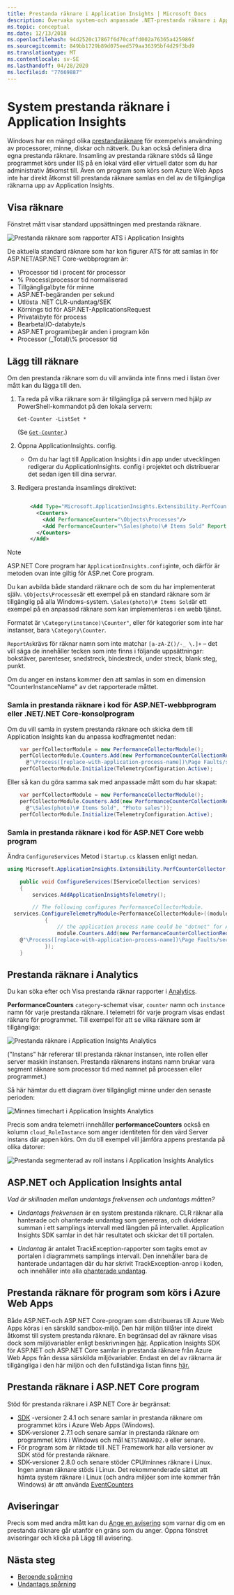 ```yaml
---
title: Prestanda räknare i Application Insights | Microsoft Docs
description: Övervaka system-och anpassade .NET-prestanda räknare i Application Insights.
ms.topic: conceptual
ms.date: 12/13/2018
ms.openlocfilehash: 94d2520c17867f6d70caffd002a76365a425986f
ms.sourcegitcommit: 849bb1729b89d075eed579aa36395bf4d29f3bd9
ms.translationtype: MT
ms.contentlocale: sv-SE
ms.lasthandoff: 04/28/2020
ms.locfileid: "77669887"
---
```

# <a name="system-performance-counters-in-application-insights"></a>System prestanda räknare i Application Insights

Windows har en mängd olika [prestandaräknare](https://docs.microsoft.com/windows/desktop/PerfCtrs/about-performance-counters) för exempelvis användning av processorer, minne, diskar och nätverk. Du kan också definiera dina egna prestanda räknare. Insamling av prestanda räknare stöds så länge programmet körs under IIS på en lokal värd eller virtuell dator som du har administrativ åtkomst till. Även om program som körs som Azure Web Apps inte har direkt åtkomst till prestanda räknare samlas en del av de tillgängliga räknarna upp av Application Insights.

## <a name="view-counters"></a>Visa räknare

Fönstret mått visar standard uppsättningen med prestanda räknare.

![Prestanda räknare som rapporter ATS i Application Insights](./media/performance-counters/performance-counters.png)

De aktuella standard räknare som har kon figurer ATS för att samlas in för ASP.NET/ASP.NET Core-webbprogram är:
- \\Processor tid i procent för processor
- % Process\\processor tid normaliserad
- Tillgängliga\\byte för minne
- ASP.NET-begäranden per sekund
- Utlösta .NET CLR-undantag/SEK
- Körnings tid för ASP.NET-ApplicationsRequest
- Privata\\byte för process
- Bearbeta\\IO-databyte/s
- ASP.NET program\\begär anden i program kön
- Processor (_Total)\\% processor tid

## <a name="add-counters"></a>Lägg till räknare

Om den prestanda räknare som du vill använda inte finns med i listan över mått kan du lägga till den.

1. Ta reda på vilka räknare som är tillgängliga på servern med hjälp av PowerShell-kommandot på den lokala servern:

    `Get-Counter -ListSet *`

    (Se [`Get-Counter`](https://technet.microsoft.com/library/hh849685.aspx).)
2. Öppna ApplicationInsights. config.

   * Om du har lagt till Application Insights i din app under utvecklingen redigerar du ApplicationInsights. config i projektet och distribuerar det sedan igen till dina servrar.
3. Redigera prestanda insamlings direktivet:

    ```XML

        <Add Type="Microsoft.ApplicationInsights.Extensibility.PerfCounterCollector.PerformanceCollectorModule, Microsoft.AI.PerfCounterCollector">
          <Counters>
            <Add PerformanceCounter="\Objects\Processes"/>
            <Add PerformanceCounter="\Sales(photo)\# Items Sold" ReportAs="Photo sales"/>
          </Counters>
        </Add>
    ```

> [!NOTE]
> ASP.NET Core program har `ApplicationInsights.config`inte, och därför är metoden ovan inte giltig för ASP.net Core program.

Du kan avbilda både standard räknare och de som du har implementerat själv. `\Objects\Processes`är ett exempel på en standard räknare som är tillgänglig på alla Windows-system. `\Sales(photo)\# Items Sold`är ett exempel på en anpassad räknare som kan implementeras i en webb tjänst.

Formatet är `\Category(instance)\Counter"`, eller för kategorier som inte har instanser, bara `\Category\Counter`.

`ReportAs`krävs för räknar namn som inte matchar `[a-zA-Z()/-_ \.]+` – det vill säga de innehåller tecken som inte finns i följande uppsättningar: bokstäver, parenteser, snedstreck, bindestreck, under streck, blank steg, punkt.

Om du anger en instans kommer den att samlas in som en dimension "CounterInstanceName" av det rapporterade måttet.

### <a name="collecting-performance-counters-in-code-for-aspnet-web-applications-or-netnet-core-console-applications"></a>Samla in prestanda räknare i kod för ASP.NET-webbprogram eller .NET/.NET Core-konsolprogram
Om du vill samla in system prestanda räknare och skicka dem till Application Insights kan du anpassa kodfragmentet nedan:


```csharp
    var perfCollectorModule = new PerformanceCollectorModule();
    perfCollectorModule.Counters.Add(new PerformanceCounterCollectionRequest(
      @"\Process([replace-with-application-process-name])\Page Faults/sec", "PageFaultsPerfSec")));
    perfCollectorModule.Initialize(TelemetryConfiguration.Active);
```

Eller så kan du göra samma sak med anpassade mått som du har skapat:

```csharp
    var perfCollectorModule = new PerformanceCollectorModule();
    perfCollectorModule.Counters.Add(new PerformanceCounterCollectionRequest(
      @"\Sales(photo)\# Items Sold", "Photo sales"));
    perfCollectorModule.Initialize(TelemetryConfiguration.Active);
```

### <a name="collecting-performance-counters-in-code-for-aspnet-core-web-applications"></a>Samla in prestanda räknare i kod för ASP.NET Core webb program

Ändra `ConfigureServices` Metod i `Startup.cs` klassen enligt nedan.

```csharp
using Microsoft.ApplicationInsights.Extensibility.PerfCounterCollector;

    public void ConfigureServices(IServiceCollection services)
    {
        services.AddApplicationInsightsTelemetry();

        // The following configures PerformanceCollectorModule.
  services.ConfigureTelemetryModule<PerformanceCollectorModule>((module, o) =>
            {
                // the application process name could be "dotnet" for ASP.NET Core self-hosted applications.
                module.Counters.Add(new PerformanceCounterCollectionRequest(
    @"\Process([replace-with-application-process-name])\Page Faults/sec", "DotnetPageFaultsPerfSec"));
            });
    }
```

## <a name="performance-counters-in-analytics"></a>Prestanda räknare i Analytics
Du kan söka efter och Visa prestanda räknar rapporter i [Analytics](../../azure-monitor/app/analytics.md).

**PerformanceCounters** `category`-schemat visar, `counter` namn och `instance` namn för varje prestanda räknare.  I telemetri för varje program visas endast räknare för programmet. Till exempel för att se vilka räknare som är tillgängliga: 

![Prestanda räknare i Application Insights Analytics](./media/performance-counters/analytics-performance-counters.png)

("Instans" här refererar till prestanda räknar instansen, inte rollen eller server maskin instansen. Prestanda räknarens instans namn brukar vara segment räknare som processor tid med namnet på processen eller programmet.)

Så här hämtar du ett diagram över tillgängligt minne under den senaste perioden: 

![Minnes timechart i Application Insights Analytics](./media/performance-counters/analytics-available-memory.png)

Precis som andra telemetri innehåller **performanceCounters** också en kolumn `cloud_RoleInstance` som anger identiteten för den värd Server instans där appen körs. Om du till exempel vill jämföra appens prestanda på olika datorer: 

![Prestanda segmenterad av roll instans i Application Insights Analytics](./media/performance-counters/analytics-metrics-role-instance.png)

## <a name="aspnet-and-application-insights-counts"></a>ASP.NET och Application Insights antal

*Vad är skillnaden mellan undantags frekvensen och undantags måtten?*

* *Undantags frekvensen* är en system prestanda räknare. CLR räknar alla hanterade och ohanterade undantag som genereras, och dividerar summan i ett samplings intervall med längden på intervallet. Application Insights SDK samlar in det här resultatet och skickar det till portalen.

* *Undantag* är antalet TrackException-rapporter som tagits emot av portalen i diagrammets samplings intervall. Den innehåller bara de hanterade undantagen där du har skrivit TrackException-anrop i koden, och innehåller inte alla [ohanterade undantag](../../azure-monitor/app/asp-net-exceptions.md). 

## <a name="performance-counters-for-applications-running-in-azure-web-apps"></a>Prestanda räknare för program som körs i Azure Web Apps

Både ASP.NET-och ASP.NET Core-program som distribueras till Azure Web Apps köras i en särskild sandbox-miljö. Den här miljön tillåter inte direkt åtkomst till system prestanda räknare. En begränsad del av räknare visas dock som miljövariabler enligt beskrivningen [här](https://github.com/projectkudu/kudu/wiki/Perf-Counters-exposed-as-environment-variables). Application Insights SDK för ASP.NET och ASP.NET Core samlar in prestanda räknare från Azure Web Apps från dessa särskilda miljövariabler. Endast en del av räknarna är tillgängliga i den här miljön och den fullständiga listan finns [här.](https://github.com/microsoft/ApplicationInsights-dotnet-server/blob/develop/WEB/Src/PerformanceCollector/Perf.Shared/Implementation/WebAppPerformanceCollector/CounterFactory.cs)

## <a name="performance-counters-in-aspnet-core-applications"></a>Prestanda räknare i ASP.NET Core program

Stöd för prestanda räknare i ASP.NET Core är begränsat:

* [SDK](https://nuget.org/packages/Microsoft.ApplicationInsights.AspNetCore) -versioner 2.4.1 och senare samlar in prestanda räknare om programmet körs i Azure Web Apps (Windows).
* SDK-versioner 2.7.1 och senare samlar in prestanda räknare om programmet körs i Windows och mål `NETSTANDARD2.0` eller senare.
* För program som är riktade till .NET Framework har alla versioner av SDK stöd för prestanda räknare.
* SDK-versioner 2.8.0 och senare stöder CPU/minnes räknare i Linux. Ingen annan räknare stöds i Linux. Det rekommenderade sättet att hämta system räknare i Linux (och andra miljöer som inte kommer från Windows) är att använda [EventCounters](eventcounters.md)

## <a name="alerts"></a>Aviseringar
Precis som med andra mått kan du [Ange en avisering](../../azure-monitor/app/alerts.md) som varnar dig om en prestanda räknare går utanför en gräns som du anger. Öppna fönstret aviseringar och klicka på Lägg till avisering.

## <a name="next-steps"></a><a name="next"></a>Nästa steg

* [Beroende spårning](../../azure-monitor/app/asp-net-dependencies.md)
* [Undantags spårning](../../azure-monitor/app/asp-net-exceptions.md)

